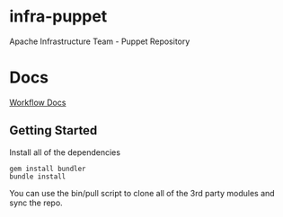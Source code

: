 infra-puppet
============

Apache Infrastructure Team - Puppet Repository

# Docs

[Workflow Docs](https://cwiki.apache.org/confluence/display/INFRA/Git+workflow+for+infrastructure-puppet+repo)


## Getting Started
Install all of the dependencies

    gem install bundler
    bundle install

You can use the bin/pull script to clone all of the 3rd party modules and sync the repo.
